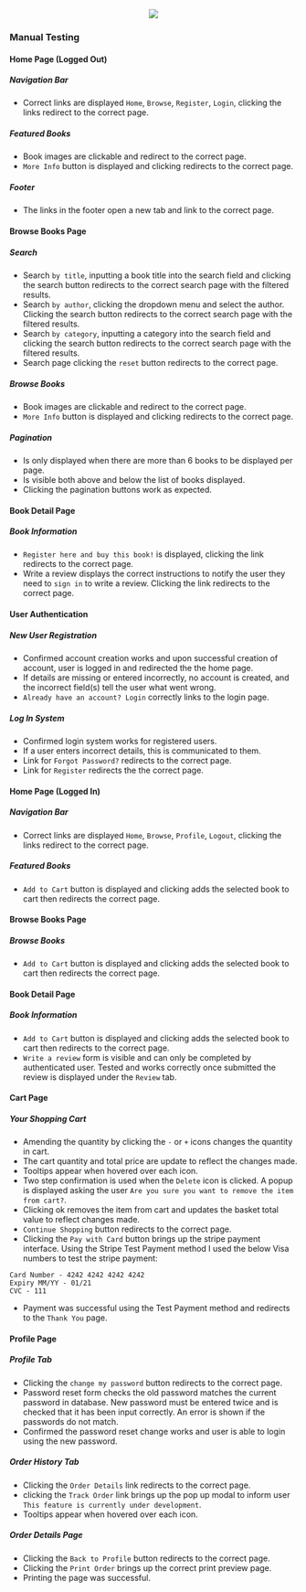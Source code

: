 <p align="center">
  <img src="https://pram-bookstore.s3.eu-west-2.amazonaws.com/static/img/logo.png">
</p>

### Manual Testing

#### Home Page (Logged Out)

##### Navigation Bar
- Correct links are displayed `Home`, `Browse`, `Register`, `Login`, clicking the links redirect to the correct page.

##### Featured Books
- Book images are clickable and redirect to the correct page.
- `More Info` button is displayed and clicking redirects to the correct page.

##### Footer
- The links in the footer open a new tab and link to the correct page.

#### Browse Books Page

##### Search
- Search `by title`, inputting a book title into the search field and clicking the search button redirects to the correct search page with the filtered results.
- Search `by author`, clicking the dropdown menu and select the author. Clicking the search button redirects to the correct search page with the filtered results.
- Search `by category`, inputting a category into the search field and clicking the search button redirects to the correct search page with the filtered results.
- Search page clicking the `reset` button redirects to the correct page. 

##### Browse Books
- Book images are clickable and redirect to the correct page.
- `More Info` button is displayed and clicking redirects to the correct page.

##### Pagination
- Is only displayed when there are more than 6 books to be displayed per page.
- Is visible both above and below the list of books displayed. 
- Clicking the pagination buttons work as expected.

#### Book Detail Page

##### Book Information
- `Register here and buy this book!` is displayed, clicking the link redirects to the correct page.
- Write a review displays the correct instructions to notify the user they need to `sign in` to write a review. Clicking the link redirects to the correct page.

#### User Authentication

##### New User Registration
- Confirmed account creation works and upon successful creation of account, user is logged in and redirected the the home page.
- If details are missing or entered incorrectly, no account is created, and the incorrect field(s) tell the user what went wrong.
- `Already have an account? Login` correctly links to the login page.

##### Log In System
- Confirmed login system works for registered users.
- If a user enters incorrect details, this is communicated to them.
- Link for `Forgot Password?` redirects to the correct page.
- Link for `Register` redirects the the correct page.

#### Home Page (Logged In)

##### Navigation Bar
- Correct links are displayed `Home`, `Browse`, `Profile`, `Logout`, clicking the links redirect to the correct page.

##### Featured Books
- `Add to Cart` button is displayed and clicking adds the selected book to cart then redirects the correct page.

#### Browse Books Page

##### Browse Books
- `Add to Cart` button is displayed and clicking adds the selected book to cart then redirects the correct page.

#### Book Detail Page

##### Book Information
- `Add to Cart` button is displayed and clicking adds the selected book to cart then redirects to the correct page.
- `Write a review` form is visible and can only be completed by authenticated user. Tested and works correctly once submitted the review is displayed under the `Review` tab.

#### Cart Page

##### Your Shopping Cart
- Amending the quantity by clicking the `-` or `+` icons changes the quantity in cart. 
- The cart quantity and total price are update to reflect the changes made. 
- Tooltips appear when hovered over each icon.
- Two step confirmation is used when the `Delete` icon is clicked. A popup is displayed asking the user `Are you sure you want to remove the item from cart?`. 
- Clicking ok removes the item from cart and updates the basket total value to reflect changes made.
- `Continue Shopping` button redirects to the correct page.
- Clicking the `Pay with Card` button brings up the stripe payment interface. Using the Stripe Test Payment method I used the below Visa numbers to test the stripe payment:

```
Card Number - 4242 4242 4242 4242
Expiry MM/YY - 01/21
CVC - 111
```
- Payment was successful using the Test Payment method and redirects to the `Thank You` page.

#### Profile Page

##### Profile Tab
- Clicking the `change my password` button redirects to the correct page.
- Password reset form checks the old password matches the current  password in database. New password must be entered twice and is checked that it has been input correctly. An error is shown if the passwords do not match.
- Confirmed the password reset change works and user is able to login using the new password.

##### Order History Tab
- Clicking the `Order Details` link redirects to the correct page.
- clicking the `Track Order` link brings up the pop up modal to inform user `This feature is currently under development`.
- Tooltips appear when hovered over each icon.

##### Order Details Page
- Clicking the `Back to Profile` button redirects to the correct page.
- Clicking the `Print Order` brings up the correct print preview page.
- Printing the page was successful.
